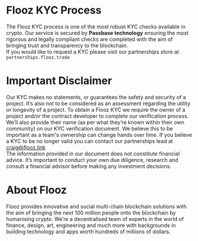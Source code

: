 # Flooz KYC Process
The Flooz KYC process is one of the most robust KYC checks available in crypto. Our service is secured by **Passbase technology** ensuring the most rigorous and legally compliant checks are completed with the aim of bringing trust and transparency to the blockchain.  
If you would like to request a KYC please visit our partnerships store at `partnerships.flooz.trade`
# Important Disclaimer
Our KYC makes no statements, or guarantees the safety and security of a project. It’s also not to be considered as an assessment regarding the utility or longevity of a project.
To obtain a Flooz KYC we require the owner of a project and/or the contract developer to complete our verification process. We’ll also provide their name (as per what they’re known within their own community) on our KYC verification document. We believe this to be important as a team's ownership can change hands over time.
If you believe a KYC to be no longer valid you can contact our partnerships lead at craig@flooz.link  
The information provided in our document does not constitute financial advice. It’s important to conduct your own due diligence, research and consult a financial advisor before making any investment decisions.
# About Flooz
Flooz provides innovative and social multi-chain blockchain solutions with the aim of bringing the next 100 million people onto the blockchain by humanising crypto. We’re a decentralised team of experts in the world of finance, design, art, engineering and much more with backgrounds in building technology and apps worth hundreds of millions of dollars.
